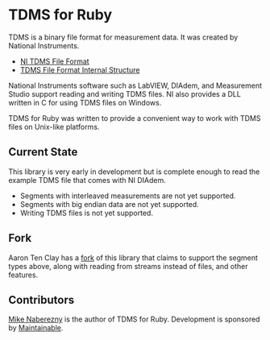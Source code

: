 # TDMS for Ruby

TDMS is a binary file format for measurement data.  It was created
by National Instruments.

 - [NI TDMS File Format](http://zone.ni.com/devzone/cda/tut/p/id/3727)
 - [TDMS File Format Internal Structure](http://zone.ni.com/devzone/cda/tut/p/id/5696)

National Instruments software such as LabVIEW, DIAdem, and Measurement
Studio support reading and writing TDMS files.  NI also provides a DLL
written in C for using TDMS files on Windows.

TDMS for Ruby was written to provide a convenient way to work with
TDMS files on Unix-like platforms.

## Current State

This library is very early in development but is complete enough to
read the example TDMS file that comes with NI DIAdem.

 - Segments with interleaved measurements are not yet supported.
 - Segments with big endian data are not yet supported.
 - Writing TDMS files is not yet supported.

## Fork

Aaron Ten Clay has a [fork](https://github.com/aarontc/ruby_tdms) of this
library that claims to support the segment types above, along with reading
from streams instead of files, and other features.  

## Contributors

[Mike Naberezny](http://github.com/mnaberez) is the author of TDMS for
Ruby.  Development is sponsored by [Maintainable](http://maintainable.com).

